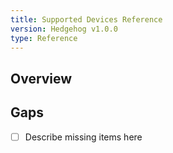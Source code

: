 ```yaml
---
title: Supported Devices Reference
version: Hedgehog v1.0.0
type: Reference
---
```


## Overview

<!-- existing content snippet -->

## Gaps
- [ ] Describe missing items here
